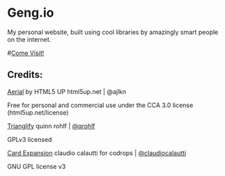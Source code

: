 # Geng.io
My personal website, built using cool libraries by amazingly smart people on the internet.

#[Come Visit!](http://geng.io)

## Credits:
[Aerial](https://html5up.net/uploads/demos/aerial/) by HTML5 UP
html5up.net | @ajlkn

Free for personal and commercial use under the CCA 3.0 license (html5up.net/license)

[Trianglify](http://qrohlf.com/trianglify/)
quinn rohlf | [@qrohlf](https://github.com/qrohlf/trianglify)

GPLv3 licensed

[Card Expansion](https://tympanus.net/Development/CardExpansion/)
claudio calautti for codrops | [@claudiocalautti](https://github.com/claudiocalautti/card-expansion)

GNU GPL license v3



